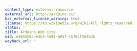 ```yaml
---
content_type: external-resource
external_url: http://arduino.cc/
has_external_license_warning: true
license: https://en.wikipedia.org/wiki/All_rights_reserved
status: ''
title: Arduino Web site
uid: e98a555b-e3b3-4a92-a91f-c576cf3e45db
wayback_url: ''
---
```

